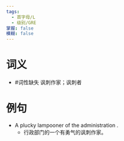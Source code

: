 ```yaml
---
tags:
  - 首字母/L
  - 级别/GRE
掌握: false
模糊: false
---
```

# 词义
- #词性缺失 讽刺作家；讽刺者
# 例句
- A plucky lampooner of the administration .
	- 行政部门的一个有勇气的讽刺作家。
